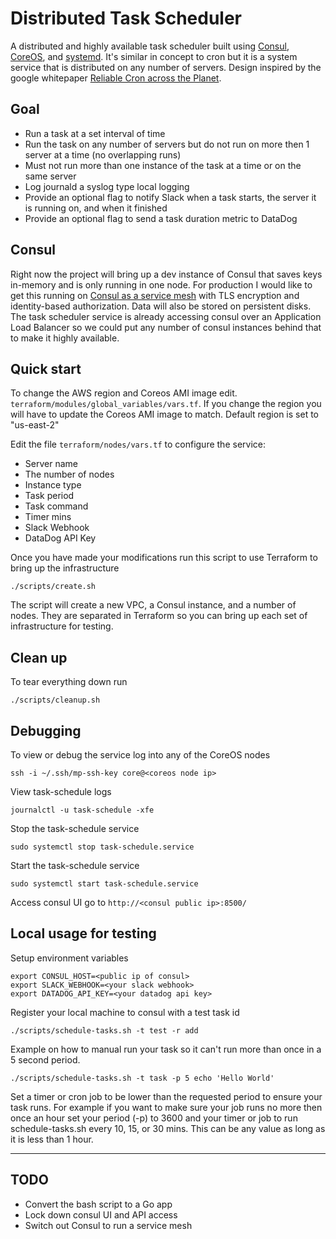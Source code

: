 # Distributed Task Scheduler

A distributed and highly available task scheduler built using
[Consul](https://www.consul.io/), [CoreOS](https://coreos.com/), and [systemd](https://www.freedesktop.org/wiki/Software/systemd/). It's similar in concept to
cron but it is a system service that is distributed on any number of servers.
Design inspired by the google whitepaper [Reliable Cron across the Planet](https://queue.acm.org/detail.cfm?id=2745840).

## Goal
- Run a task at a set interval of time
- Run the task on any number of servers but do not run on more then 1 server at
  a time (no overlapping runs)
- Must not run more than one instance of the task at a time or on the same server
- Log journald a syslog type local logging
- Provide an optional flag to notify Slack when a task starts, the server it is
  running on, and when it finished
- Provide an optional flag to send a task duration metric to DataDog

## Consul
Right now the project will bring up a dev instance of Consul that saves keys in-memory
and is only running in one node.  For production I would like to get this running
on [Consul as a service mesh](https://www.hashicorp.com/blog/consul-1-2-service-mesh)
with TLS encryption and identity-based authorization. Data will also be stored
on persistent disks. The task scheduler service is already accessing consul over
an Application Load Balancer so we could put any number of consul instances
behind that to make it highly available.

## Quick start

To change the AWS region and Coreos AMI image edit.
`terraform/modules/global_variables/vars.tf`. If you change the region you
will have to update the Coreos AMI image to match. Default region is set to "us-east-2"

Edit the file `terraform/nodes/vars.tf` to configure the service:
- Server name
- The number of nodes
- Instance type
- Task period
- Task command
- Timer mins
- Slack Webhook
- DataDog API Key

Once you have made your modifications run this script to use Terraform to bring
up the infrastructure
```
./scripts/create.sh
```

The script will create a new VPC, a Consul instance, and a number of nodes.  They
are separated in Terraform so you can bring up each set of infrastructure for testing.

## Clean up
To tear everything down run
```
./scripts/cleanup.sh
```

## Debugging
To view or debug the service log into any of the CoreOS nodes

```
ssh -i ~/.ssh/mp-ssh-key core@<coreos node ip>
```

View task-schedule  logs
```
journalctl -u task-schedule -xfe
```

Stop the task-schedule service
```
sudo systemctl stop task-schedule.service
```

Start the task-schedule service
```
sudo systemctl start task-schedule.service
```

Access consul UI
go to `http://<consul public ip>:8500/`

## Local usage for testing
Setup environment variables
```
export CONSUL_HOST=<public ip of consul>
export SLACK_WEBHOOK=<your slack webhook>
export DATADOG_API_KEY=<your datadog api key>
```

Register your local machine to consul with a test task id
```
./scripts/schedule-tasks.sh -t test -r add
```

Example on how to manual run your task so it can't run more than once in a 5
second period.
```
./scripts/schedule-tasks.sh -t task -p 5 echo 'Hello World'
```

Set a timer or cron job to be lower than the requested period to ensure your task
runs.  For example if you want to make sure your job runs no more then once an
hour set your period (-p) to 3600 and your timer or job to run schedule-tasks.sh
every 10, 15, or 30 mins. This can be any value as long as it is less than 1 hour.

---

## TODO
- Convert the bash script to a Go app
- Lock down consul UI and API access
- Switch out Consul to run a service mesh

